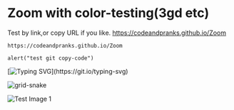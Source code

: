 # Zoom with color-testing(3gd etc)
Test by link,or copy URL if you like.
https://codeandpranks.github.io/Zoom
```
https://codeandpranks.github.io/Zoom
```
```
alert("test git copy-code")
```

[![Typing SVG](https://readme-typing-svg.demolab.com?font=Fira+Code&duration=3000&pause=200&color=F7697A&background=A1A1A100&width=435&lines=Welcome+to+code+and+pranks%2C+;a+live+test+page+for++code+fun.)](https://git.io/typing-svg)


![grid-snake](https://user-images.githubusercontent.com/94220731/198875879-db8010bf-01c8-4f34-98c7-3dd8a0a6e734.svg)

![Test Image 1](https://github.com/codeandpranks/zoom/PXL_20250203_231900952.jpg)
